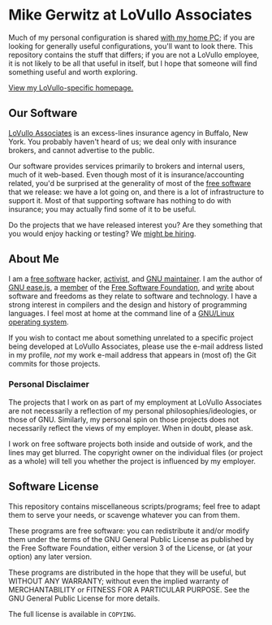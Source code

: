 # Mike Gerwitz at LoVullo Associates

Much of my personal configuration is shared [with my home PC][mtg-puppet];
if you are looking for generally useful configurations, you'll want to look
there.  This repository contains the stuff that differs; if you are not a
LoVullo employee, it is not likely to be all that useful in itself, but I
hope that someone will find something useful and worth exploring.

[View my LoVullo-specific homepage.][mtg-lv]


## Our Software
[LoVullo Associates][lovullo] is an excess-lines insurance agency in
Buffalo, New York.  You probably haven't heard of us; we deal only with
insurance brokers, and cannot advertise to the public.

Our software provides services primarily to brokers and internal users, much
of it web-based.  Even though most of it is insurance/accounting related,
you'd be surprised at the generality of most of the [free software][] that
we release: we have a lot going on, and there is a lot of infrastructure to
support it.  Most of that supporting software has nothing to do with
insurance; you may actually find some of it to be useful.

Do the projects that we have released interest you?  Are they something that
you would enjoy hacking or testing?  We [might be hiring][lovullo-hire].


## About Me
I am a [free software][] hacker, [activist][my-site], and [GNU
maintainer][].  I am the author of [GNU ease.js][easejs], a
[member][fsf-member] of the [Free Software Foundation][fsf], and
[write][me-papers] about software and freedoms as they relate to software
and technology.  I have a strong interest in compilers and the design and
history of programming languages.  I feel most at home at the command line
of a [GNU/Linux operating system][gnu].

If you wish to contact me about something unrelated to a specific project
being developed at LoVullo Associates, please use the e-mail address listed
in my profile, *not* my work e-mail address that appears in (most of) the
Git commits for those projects.


### Personal Disclaimer
The projects that I work on as part of my employment at LoVullo Associates
are not necessarily a reflection of my personal philosophies/ideologies, or
those of GNU.  Similarly, my personal spin on those projects does not
necessarily reflect the views of my employer.  When in doubt, please ask.

I work on free software projects both inside and outside of work, and the
lines may get blurred.  The copyright owner on the individual files (or
project as a whole) will tell you whether the project is influenced by my
employer.


## Software License
This repository contains miscellaneous scripts/programs; feel free to adapt
them to serve your needs, or scavenge whatever you can from them.

These programs are free software: you can redistribute it and/or modify them
under the terms of the GNU General Public License as published by the Free
Software Foundation, either version 3 of the License, or (at your option)
any later version.

These programs are distributed in the hope that they will be useful, but
WITHOUT ANY WARRANTY; without even the implied warranty of MERCHANTABILITY
or FITNESS FOR A PARTICULAR PURPOSE.  See the GNU General Public License for
more details.

The full license is available in `COPYING`.

[mtg-lv]: http://lovullo.mikegerwitz.com/
[mtg-puppet]: https://github.com/mikegerwitz/mikegerwitz-puppet
[lovullo]: https://www.lovullo.com/
[free software]: http://www.gnu.org/philosophy/free-sw.html
[lovullo-hire]: https://www.lovullo.com/employment
[my-site]: htto://mikegerwitz.com/
[GNU maintainer]: http://www.gnu.org/people/#m
[easejs]: https://gnu.org/software/easejs
[fsf-member]: https://www.fsf.org/register_form?referrer=5804
[fsf]: https://www.fsf.org
[me-papers]: http://mikegerwitz.com/papers
[gnu]: https://www.gnu.org/

